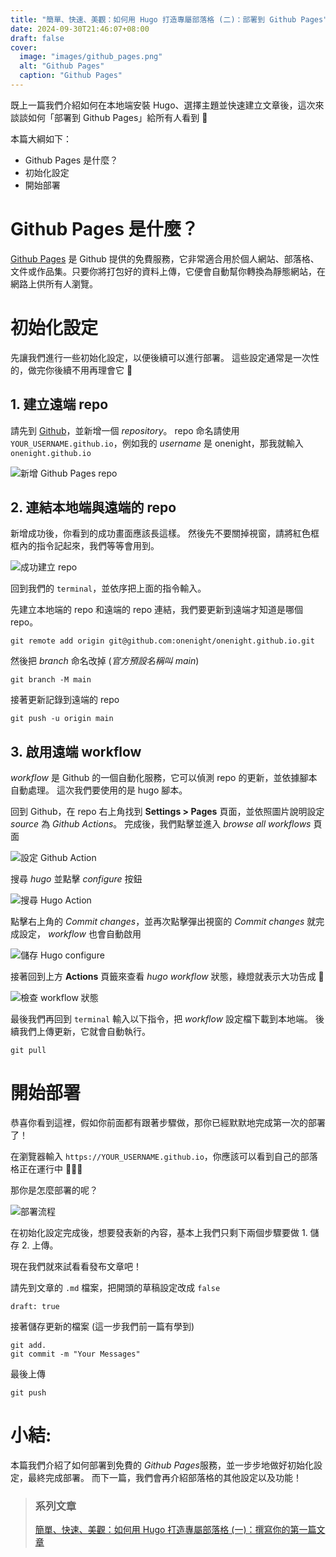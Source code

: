 ```yaml
---
title: "簡單、快速、美觀：如何用 Hugo 打造專屬部落格 (二)：部署到 Github Pages"
date: 2024-09-30T21:46:07+08:00
draft: false
cover:
  image: "images/github_pages.png"
  alt: "Github Pages"
  caption: "Github Pages"
---
```


既上一篇我們介紹如何在本地端安裝 Hugo、選擇主題並快速建立文章後，這次來談談如何「部署到 Github Pages」給所有人看到 🤩

本篇大綱如下：

- Github Pages 是什麼？
- 初始化設定
- 開始部署

# Github Pages 是什麼？

[Github Pages](https://pages.github.com/) 是 Github 提供的免費服務，它非常適合用於個人網站、部落格、文件或作品集。只要你將打包好的資料上傳，它便會自動幫你轉換為靜態網站，在網路上供所有人瀏覽。

# 初始化設定

先讓我們進行一些初始化設定，以便後續可以進行部署。 這些設定通常是一次性的，做完你後續不用再理會它 🍰

## 1. 建立遠端 repo

請先到 [Github](https://github.com/)，並新增一個 _repository_。 repo 命名請使用 `YOUR_USERNAME.github.io`，例如我的 _username_ 是 onenight，那我就輸入 `onenight.github.io`

![新增 Github Pages repo](/images/init_github_page_repo.jpg)

## 2. 連結本地端與遠端的 repo

新增成功後，你看到的成功畫面應該長這樣。 然後先不要關掉視窗，請將紅色框框內的指令記起來，我們等等會用到。

![成功建立 repo](/images/init_github_page_repo_success.jpg)

回到我們的 `terminal`，並依序把上面的指令輸入。

先建立本地端的 repo 和遠端的 repo 連結，我們要更新到遠端才知道是哪個 repo。

```
git remote add origin git@github.com:onenight/onenight.github.io.git
```

然後把 _branch_ 命名改掉 (_官方預設名稱叫 main_)

```
git branch -M main
```

接著更新記錄到遠端的 repo

```
git push -u origin main
```

## 3. 啟用遠端 workflow

_workflow_ 是 Github 的一個自動化服務，它可以偵測 repo 的更新，並依據腳本自動處理。 這次我們要使用的是 hugo 腳本。

回到 Github，在 repo 右上角找到 **Settings > Pages** 頁面，並依照圖片說明設定 _source_ 為 _Github Actions_。 完成後，我們點擊並進入 _browse all workflows_ 頁面

![設定 Github Action](/images/set_up_action.jpg)

搜尋 _hugo_ 並點擊 _configure_ 按鈕

![搜尋 Hugo Action](/images/search_hugo_action.jpg)

點擊右上角的 _Commit changes_，並再次點擊彈出視窗的 _Commit changes_ 就完成設定， _workflow_ 也會自動啟用

![儲存 Hugo configure](/images/save_hugo_configure.jpg)

接著回到上方 **Actions** 頁籤來查看 _hugo workflow_ 狀態，綠燈就表示大功告成 🙌

![檢查 workflow 狀態](/images/check_workflow_status.jpg)

最後我們再回到 `terminal` 輸入以下指令，把 _workflow_ 設定檔下載到本地端。 後續我們上傳更新，它就會自動執行。

```
git pull
```

# 開始部署

恭喜你看到這裡，假如你前面都有跟著步驟做，那你已經默默地完成第一次的部署了！

在瀏覽器輸入 `https://YOUR_USERNAME.github.io`，你應該可以看到自己的部落格正在運行中 🎉🎉🎉

那你是怎麼部署的呢？

![部署流程](/images/deploy_flow.jpg)

在初始化設定完成後，想要發表新的內容，基本上我們只剩下兩個步驟要做 1. 儲存 2. 上傳。

現在我們就來試看看發布文章吧！

請先到文章的 `.md` 檔案，把開頭的草稿設定改成 `false`

```
draft: true
```

接著儲存更新的檔案 (這一步我們前一篇有學到)

```
git add.
git commit -m "Your Messages"
```

最後上傳

```
git push
```

# 小結:

本篇我們介紹了如何部署到免費的 *Github Pages*服務，並一步步地做好初始化設定，最終完成部署。 而下一篇，我們會再介紹部落格的其他設定以及功能！

> ### 系列文章
>
> [簡單、快速、美觀：如何用 Hugo 打造專屬部落格 (一)：撰寫你的第一篇文章](/2024-09-28-simple-fast-beautiful-how-to-build-blog-with-hugo-1)

